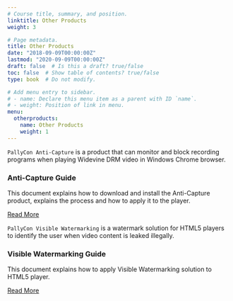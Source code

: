 ```yaml
---
# Course title, summary, and position.
linktitle: Other Products
weight: 3

# Page metadata.
title: Other Products
date: "2018-09-09T00:00:00Z"
lastmod: "2020-09-09T00:00:00Z"
draft: false  # Is this a draft? true/false
toc: false  # Show table of contents? true/false
type: book  # Do not modify.

# Add menu entry to sidebar.
# - name: Declare this menu item as a parent with ID `name`.
# - weight: Position of link in menu.
menu:
  otherproducts:
    name: Other Products
    weight: 1
---
```


`PallyCon Anti-Capture` is a product that can monitor and block recording programs when playing Widevine DRM video in Windows Chrome browser.

<div class="row">
  <div class="col-sm-6">
    <div class="card">
      <div class="card-body">
        <h3 class="card-title">Anti-Capture Guide</h3>
        <p class="card-text">This document explains how to download and install the Anti-Capture product, explains the process and how to apply it to the player.</p>
        <a href="./anticapture-guide" class="btn btn-primary">Read More</a>
      </div>
    </div>
  </div>
</div>

`PallyCon Visible Watermarking` is a watermark solution for HTML5 players to identify the user when video content is leaked illegally.

<div class="row">
  <div class="col-sm-6">
    <div class="card">
      <div class="card-body">
        <h3 class="card-title">Visible Watermarking Guide</h3>
        <p class="card-text">This document explains how to apply Visible Watermarking solution to HTML5 player.</p>
        <a href="./visible-watermarking-guide" class="btn btn-primary">Read More</a>
      </div>
    </div>
  </div>
</div>
